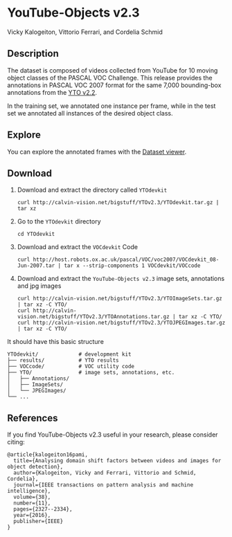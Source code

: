 # YouTube-Objects v2.3

Vicky Kalogeiton, Vittorio Ferrari, and Cordelia Schmid

## Description
The dataset is composed of videos collected from YouTube for 10 moving object classes of the PASCAL VOC Challenge. This release 
provides the annotations in PASCAL VOC 2007 format for the same 7,000 bounding-box annotations from the [YTO v2.2](http://calvin.inf.ed.ac.uk/datasets/youtube-objects-dataset/). 

In the training set, we annotated one instance per frame, while in the test set we annotated all instances of the desired object class. 

## Explore
You can explore the annotated frames with the [Dataset viewer](https://vkalogeiton.github.io/yto-dataset/).

## Download
1. Download and extract the directory called `YTOdevkit` 

       curl http://calvin-vision.net/bigstuff/YTOv2.3/YTOdevkit.tar.gz | tar xz

2. Go to the `YTOdevkit` directory 

       cd YTOdevkit

3. Download and extract the `VOCdevkit` Code

       curl http://host.robots.ox.ac.uk/pascal/VOC/voc2007/VOCdevkit_08-Jun-2007.tar | tar x --strip-components 1 VOCdevkit/VOCcode

4. Download and extract the `YouTube-Objects v2.3` image sets, annotations and jpg images 

       curl http://calvin-vision.net/bigstuff/YTOv2.3/YTOImageSets.tar.gz | tar xz -C YTO/
       curl http://calvin-vision.net/bigstuff/YTOv2.3/YTOAnnotations.tar.gz | tar xz -C YTO/
       curl http://calvin-vision.net/bigstuff/YTOv2.3/YTOJPEGImages.tar.gz | tar xz -C YTO/
       
It should have this basic structure
       
    YTOdevkit/             # development kit
    ├── results/           # YTO results
    ├── VOCcode/           # VOC utility code
    ├── YTO/               # image sets, annotations, etc.
    │   ├── Annotations/
    │   ├── ImageSets/
    │   └── JPEGImages/
    └── ...
## References
If you find YouTube-Objects v2.3 useful in your research, please consider citing:

    @article{kalogeiton16pami,
      title={Analysing domain shift factors between videos and images for object detection},
      author={Kalogeiton, Vicky and Ferrari, Vittorio and Schmid, Cordelia},
      journal={IEEE transactions on pattern analysis and machine intelligence},
      volume={38},
      number={11},
      pages={2327--2334},
      year={2016},
      publisher={IEEE}
    }
